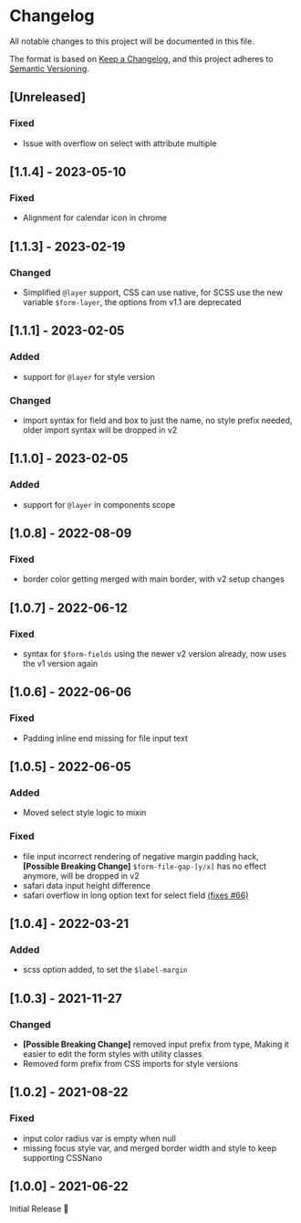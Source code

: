 # Changelog
All notable changes to this project will be documented in this file.

The format is based on [Keep a Changelog](https://keepachangelog.com/en/1.0.0/),
and this project adheres to [Semantic Versioning](https://semver.org/spec/v2.0.0.html).

## [Unreleased]

### Fixed
- Issue with overflow on select with attribute multiple

## [1.1.4] - 2023-05-10
### Fixed
- Alignment for calendar icon in chrome

## [1.1.3] - 2023-02-19
### Changed
- Simplified `@layer` support,
  CSS can use native, for SCSS use the new variable `$form-layer`,
  the options from v1.1 are deprecated

## [1.1.1] - 2023-02-05
### Added
- support for `@layer` for style version

### Changed
- import syntax for field and box to just the name, no style prefix needed,
  older import syntax will be dropped in v2

## [1.1.0] - 2023-02-05
### Added
- support for `@layer` in components scope

## [1.0.8] - 2022-08-09
### Fixed
- border color getting merged with main border, with v2 setup changes

## [1.0.7] - 2022-06-12
### Fixed
- syntax for `$form-fields` using the newer v2 version already,
  now uses the v1 version again

## [1.0.6] - 2022-06-06
### Fixed
- Padding inline end missing for file input text

## [1.0.5] - 2022-06-05
### Added
- Moved select style logic to mixin

### Fixed
- file input incorrect rendering of negative margin padding hack,
  **[Possible Breaking Change]** `$form-file-gap-[y/x]` has no effect anymore,
  will be dropped in v2
- safari data input height difference
- safari overflow in long option text for select field [(fixes #66)](https://github.com/fylgja/fylgja/issues/66)

## [1.0.4] - 2022-03-21
### Added
- scss option added, to set the `$label-margin`

## [1.0.3] - 2021-11-27
### Changed
- **[Possible Breaking Change]** removed input prefix from type,
  Making it easier to edit the form styles with utility classes
- Removed form prefix from CSS imports for style versions

## [1.0.2] - 2021-08-22
### Fixed
- input color radius var is empty when null
- missing focus style var,
  and merged border width and style to keep supporting CSSNano

## [1.0.0] - 2021-06-22
Initial Release 🎉
